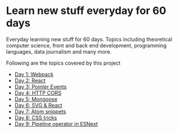 # Learn new stuff everyday for 60 days
Everyday learning new stuff for 60 days. Topics including theoretical computer science, front and back end development, programming languages, data journalism and many more.

Following are the topics covered by this project

- [Day 1: Webpack](day-01-webpack/)
- [Day 2: React](day-02-react/)
- [Day 3: Pointer Events](day-03-pointer-events/)
- [Day 4: HTTP CORS](day-03-http-cors/)
- [Day 5: Mongoose](day-05-mongoose/)
- [Day 6: SVG & React](day-06-svg-react/)
- [Day 7: Atom snippets](day-07-atom-snippets/)
- [Day 8: CSS tricks](day-08-css-tricks/)
- [Day 9: Pipeline operator in ESNext](day-09-pipeline-operator/)
